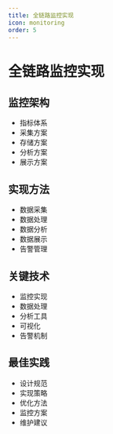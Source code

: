 ```yaml
---
title: 全链路监控实现
icon: monitoring
order: 5
---
```


# 全链路监控实现

## 监控架构
- 指标体系
- 采集方案
- 存储方案
- 分析方案
- 展示方案

## 实现方法
- 数据采集
- 数据处理
- 数据分析
- 数据展示
- 告警管理

## 关键技术
- 监控实现
- 数据处理
- 分析工具
- 可视化
- 告警机制

## 最佳实践
- 设计规范
- 实现策略
- 优化方法
- 监控方案
- 维护建议
